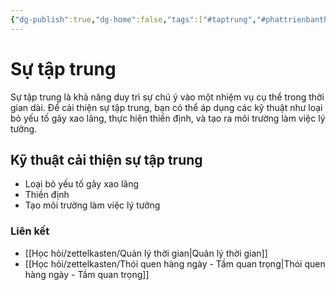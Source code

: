 ```yaml
---
{"dg-publish":true,"dg-home":false,"tags":["#taptrung","#phattrienbanthan"],"permalink":"/hoc-hoi/zettelkasten/su-tap-trung/","dgPassFrontmatter":true,"noteIcon":"","updated":"2025-01-14T22:13:28.294+07:00"}
---
```



# Sự tập trung

Sự tập trung là khả năng duy trì sự chú ý vào một nhiệm vụ cụ thể trong thời gian dài. Để cải thiện sự tập trung, bạn có thể áp dụng các kỹ thuật như loại bỏ yếu tố gây xao lãng, thực hiện thiền định, và tạo ra môi trường làm việc lý tưởng.

## Kỹ thuật cải thiện sự tập trung
- Loại bỏ yếu tố gây xao lãng
- Thiền định
- Tạo môi trường làm việc lý tưởng

### Liên kết
- [[Học hỏi/zettelkasten/Quản lý thời gian\|Quản lý thời gian]]
- [[Học hỏi/zettelkasten/Thói quen hàng ngày - Tầm quan trọng\|Thói quen hàng ngày - Tầm quan trọng]]


